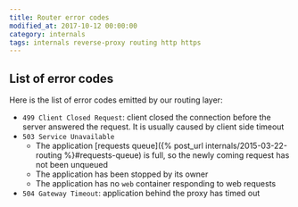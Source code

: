 ```yaml
---
title: Router error codes
modified_at: 2017-10-12 00:00:00
category: internals
tags: internals reverse-proxy routing http https
---
```


## List of error codes

Here is the list of error codes emitted by our routing layer:

* `499 Client Closed Request`: client closed the connection before the server answered the request. It is usually caused by client side timeout
* `503 Service Unavailable`
  * The application [requests queue]({% post_url internals/2015-03-22-routing %}#requests-queue) is full, so the newly coming request has not been unqueued
  * The application has been stopped by its owner
  * The application has no `web` container responding to web requests
* `504 Gateway Timeout`: application behind the proxy has timed out
